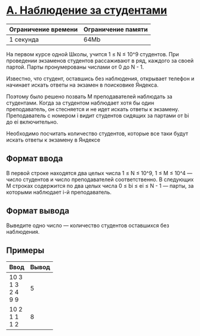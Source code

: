 # [A. Наблюдение за студентами](https://contest.yandex.ru/contest/27883/problems/A/ "Ссылка на сайт с задачей")
| Ограничение времени | Ограничение памяти |
| -|-|
| 1 секунда | 64Mb |

На первом курсе одной Школы, учится 1 ≤ N ≤ 10^9 студентов. При проведении экзаменов студентов рассаживают в ряд, каждого за своей партой. Парты пронумерованы числами от 0 до N - 1.

Известно, что студент, оставшись без наблюдения, открывает телефон и начинает искать ответы на экзамен в поисковике Яндекса.

Поэтому было решено позвать M преподавателей наблюдать за студентами. Когда за студентом наблюдает хотя бы один преподаватель, он стесняется и не идет искать ответы к экзамену. Преподаватель с номером i видит студентов сидящих за партами от bi до ei включительно.

Необходимо посчитать количество студентов, которые все таки будут искать ответы к экзамену в Яндексе

## Формат ввода

В первой строке находятся два целых числа 1 ≤ N ≤ 10^9, 1 ≤ M ≤ 10^4 — число студентов и число преподавателей соответственно. В следующих M строках содержится по два целых числа 0 ≤ bi ≤ ei ≤ N - 1 — парты, за которыми наблюдает i-й преподаватель.

## Формат вывода

Выведите одно число — количество студентов оставшихся без наблюдения.

## Примеры

| Ввод | Вывод |
| -|-|
| 10 3</br>1 3</br>2 4</br>9 9 | 5 |
| 10 2</br>1 1</br>1 2 | 8 |
